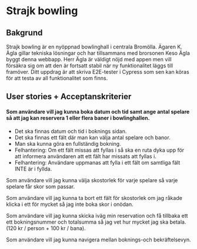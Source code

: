 # Strajk bowling

## Bakgrund

Strajk bowling är en nyöppnad bowlinghall i centrala Bromölla. Ägaren K. Ägla gillar tekniska lösningar och har tillsammans med brorsonen Keso Ägla byggt denna webbapp.
Herr Ägla är väldigt nöjd med appen men vill försäkra sig om att den är fortsatt stabil när ny funktionalitet läggs till framöver. Ditt uppdrag är att skriva E2E-tester i Cypress som sen kan köras för att testa av all funktionalitet som finns.

## User stories + Acceptanskriterier

#### Som användare vill jag kunna boka datum och tid samt ange antal spelare så att jag kan reservera 1 eller flera baner i bowlinghallen.
 - Det ska finnas datum och tid i boknings sidan. 
 - Det ska finnas ett fält där man kan välja antal spelare och banor.
 - Man ska kunna göra en fullständig bokning.
 - Felhantering: Om ett fält missas att fyllas i så ska en ruta dyka upp för att informera användaren att ett fält har missats att fyllas i.
 - Felhantering: Användare uppmanas att fylla i ett fält om samtliga fält INTE är i fyllda.

Som användare vill jag kunna välja skostorlek för varje spelare så varje spelare får skor som passar.

Som användare vill jag kunna ta bort ett fält för skostorlek om jag råkade klicka i ett för mycket så jag inte boka skor i onödan.

Som användare vill jag kunna skicka iväg min reservation och få tillbaka ett ett bokningsnummer och totalsumma så jag vet hur mycket jag ska betala. (120 kr / person + 100 kr / bana).

Som användare vill jag kunna navigera mellan boknings-och bekräftelsevyn.
